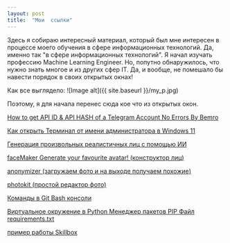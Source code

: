 ```yaml
---
layout: post
title:  "Мои  ссылки"
---
```

Здесь я собираю интересный материал, который был мне интересен в процессе моего обучения в сфере информационных технологий. Да, именно так "в сфере информационных технологий". Я начал изучать профессию Machine Learning Engineer. Но, попутно обнаружилось, что нужно знать многое и из других сфер IT. Да, и вообще, не помешало бы навести порядок в своих открытых окнах!

Как все выглядело:
![Image alt]({{ site.baseurl }}/my_p.jpg)


Поэтому, я для начала перенес сюда кое что из открытых окон.

[How to get API ID & API HASH of a Telegram Account No Errors By Bemro](https://www.youtube.com/watch?v=8naENmP3rg4) 

[Как открыть Терминал от имени администратора в Windows 11](https://mywebpc.ru/windows/otkryt-terminal-windows-ot-imeni-administratora-v-windows-11/)

[Генерация произвольных реалистичных лиц с помощью ИИ](https://habr.com/ru/post/428221/)

[faceMaker Generate your favourite avatar! (конструктор лиц)](http://facemaker.uvrg.org/)

[anonymizer (загружаем фото и на выходе получаем похожие)](https://generated.photos/anonymizer)

[photokit (простой редактор фото)](https://photokit.com/editor/)

[Команды в Git Bash консоли](https://gist.github.com/UzunDemir/0a1d1e2c7354a573340c786613ef9fc2)

[Виртуальное окружение в Python Менеджер пакетов PIP Файл requirements.txt](https://www.youtube.com/watch?v=rsG1Y5k-9jo)

[пример работы Skillbox](https://drive.google.com/file/d/1J55kOg_XjqQM5y9KWjABEIzJ5enYml9x/view?usp=share_link)

